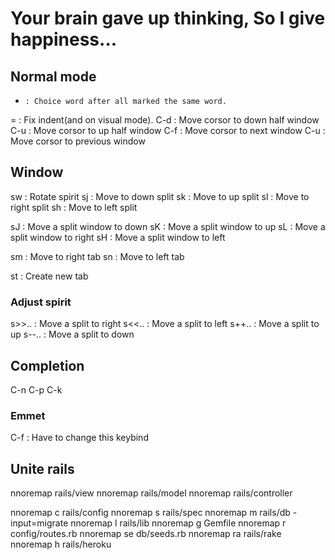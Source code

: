 # Your brain gave up thinking, So I give happiness...
## Normal mode
*     : Choice word after all marked the same word.
=     : Fix indent(and on visual mode).
C-d   : Move corsor to down half window
C-u   : Move corsor to up half window
C-f   : Move corsor to next window
C-u   : Move corsor to previous window

## Window
sw    : Rotate spirit
sj    : Move to down split
sk    : Move to up split
sl    : Move to right split
sh    : Move to left split

sJ    : Move a split window to down
sK    : Move a split window to up
sL    : Move a split window to right
sH    : Move a split window to left

sm    : Move to right tab
sn    : Move to left tab

st    : Create new tab

### Adjust spirit
s>>.. : Move a split to right
s<<.. : Move a split to left
s++.. : Move a split to up
s--.. : Move a split to down


## Completion
C-n
C-p
C-k

### Emmet
C-f   : Have to change this keybind

## Unite rails
nnoremap <C-H><C-H><C-H>  rails/view
nnoremap <C-H><C-H>       rails/model
nnoremap <C-H>            rails/controller

nnoremap <C-H>c           rails/config
nnoremap <C-H>s           rails/spec
nnoremap <C-H>m           rails/db -input=migrate
nnoremap <C-H>l           rails/lib
nnoremap <expr><C-H>g     Gemfile
nnoremap <expr><C-H>r     config/routes.rb
nnoremap <expr><C-H>se    db/seeds.rb
nnoremap <C-H>ra          rails/rake
nnoremap <C-H>h           rails/heroku

